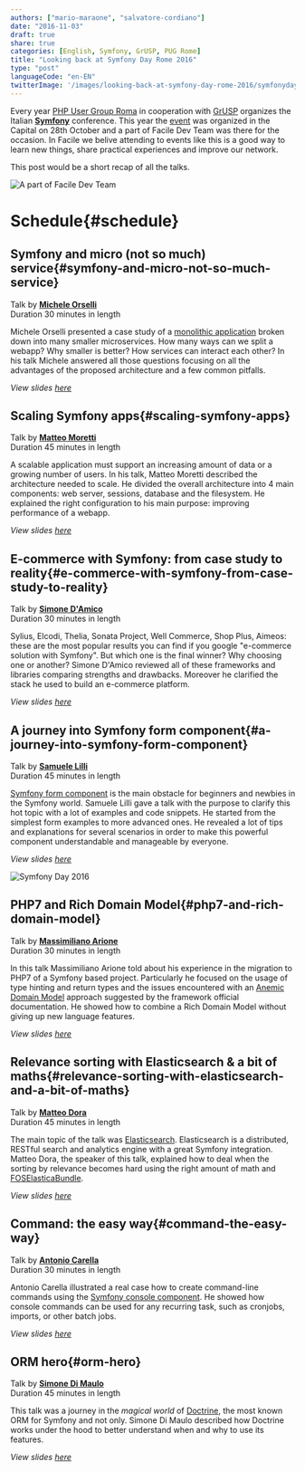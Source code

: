 ```yaml
---
authors: ["mario-maraone", "salvatore-cordiano"]
date: "2016-11-03"
draft: true
share: true
categories: [English, Symfony, GrUSP, PUG Rome]
title: "Looking back at Symfony Day Rome 2016"
type: "post"
languageCode: "en-EN"
twitterImage: '/images/looking-back-at-symfony-day-rome-2016/symfonyday_collage.jpg'
---
```

Every year [PHP User Group Roma](http://roma.grusp.org/) in cooperation with [GrUSP](http://www.grusp.org/) organizes the Italian **[Symfony](http://symfony.com/)** conference. This year the [event](http://2016.symfonyday.it/) was organized in the Capital on 28th October and a part of Facile Dev Team was there for the occasion. In Facile we belive attending to events like this is a good way to learn new things, share practical experiences and improve our network.

This post would be a short recap of all the talks.

![A part of Facile Dev Team](/images/looking-back-at-symfony-day-rome-2016/faciledev_symfonyday_2016.jpg)

# Schedule{#schedule}

## Symfony and micro (not so much) service{#symfony-and-micro-not-so-much-service}

Talk by **[Michele Orselli](https://twitter.com/_orso_)**
<br/>Duration 30 minutes in length

Michele Orselli presented a case study of a [monolithic application](https://en.wikipedia.org/wiki/Monolithic_application) broken down into many smaller microservices. How many ways can we split a webapp? Why smaller is better? How services can interact each other? In his talk Michele answered all those questions focusing on all the advantages of the proposed architecture and a few common pitfalls.

*View slides [here](http://www.slideshare.net/MicheleOrselli/symfony-e-micro-non-cosi-tanto-services)*

## Scaling Symfony apps{#scaling-symfony-apps}

Talk by **[Matteo Moretti](https://twitter.com/mat_teo8)**
<br/>Duration 45 minutes in length

A scalable application must support an increasing amount of data or a growing number of users. In his talk, Matteo Moretti described the architecture needed to scale. He divided the overall architecture into 4 main components: web server, sessions, database and the filesystem. He explained the right configuration to his main purpose: improving performance of a webapp.

*View slides [here](http://www.slideshare.net/matteomoro8/scaling-symfony-apps)*

## E-commerce with Symfony: from case study to reality{#e-commerce-with-symfony-from-case-study-to-reality}

Talk by **[Simone D'Amico](https://twitter.com/dymissy)**
<br/>Duration 30 minutes in length

Sylius, Elcodi, Thelia, Sonata Project, Well Commerce, Shop Plus, Aimeos: these are the most popular results you can find if you google  "e-commerce solution with Symfony". But which one is the final winner? Why choosing one or another? Simone D'Amico reviewed all of these frameworks and libraries comparing strengths and drawbacks. Moreover he clarified the stack he used to build an e-commerce platform.

*View slides [here](http://www.slideshare.net/dymissy/ecommerce-con-sf-dal-case-study-alla-realt)*

## A journey into Symfony form component{#a-journey-into-symfony-form-component}

Talk by **[Samuele Lilli](https://twitter.com/SamueleLilli)**
<br/>Duration 45 minutes in length

[Symfony form component](http://symfony.com/doc/current/forms.html) is the main obstacle for beginners and newbies in the Symfony world. Samuele Lilli gave a talk with the purpose to clarify this hot topic with a lot of examples and code snippets. He started from the simplest form examples to more advanced ones. He revealed a lot of tips and explanations for several scenarios in order to make this powerful component understandable and manageable by everyone.

*View slides [here](http://www.slideshare.net/SamueleLilli/symfony-day-2016)*

![Symfony Day 2016](/images/looking-back-at-symfony-day-rome-2016/symfonyday_collage.jpg)

## PHP7 and Rich Domain Model{#php7-and-rich-domain-model}

Talk by **[Massimiliano Arione](https://twitter.com/garakkio)**
<br/>Duration 30 minutes in length

In this talk Massimiliano Arione told about his experience in the migration to PHP7 of a Symfony based project. Particularly he focused on the usage of type hinting and return types and the issues encountered with an [Anemic Domain Model](https://en.wikipedia.org/wiki/Anemic_domain_model) approach suggested by the framework official documentation. He showed how to combine a Rich Domain Model without giving up new language features.

*View slides [here](http://www.slideshare.net/garak/php7-e-rich-domain-model)*

## Relevance sorting with Elasticsearch & a bit of maths{#relevance-sorting-with-elasticsearch-and-a-bit-of-maths}

Talk by **[Matteo Dora](https://twitter.com/mattbit_)**
<br/>Duration 45 minutes in length

The main topic of the talk was [Elasticsearch](https://www.elastic.co/products/elasticsearch). Elasticsearch is a distributed, RESTful search and analytics engine with a great Symfony integration. Matteo Dora, the speaker of this talk, explained how to deal when the sorting by relevance becomes hard using the right amount of math and [FOSElasticaBundle](https://github.com/FriendsOfSymfony/FOSElasticaBundle).

*View slides [here](https://speakerdeck.com/mattbit/elasticsearch-and-a-bit-of-maths)*

## Command: the easy way{#command-the-easy-way}

Talk by **[Antonio Carella](https://twitter.com/aczepod)**
<br/>Duration 30 minutes in length

Antonio Carella illustrated a real case how to create command-line commands using the [Symfony console component](https://symfony.com/doc/current/console.html). He showed how console commands can be used for any recurring task, such as cronjobs, imports, or other batch jobs.

*View slides [here](http://www.slideshare.net/antoninocarella1/command-the-easy-way)*

## ORM hero{#orm-hero}

Talk by **[Simone Di Maulo](https://twitter.com/toretto460)**
<br/>Duration 45 minutes in length

This talk was a journey in the *magical world* of [Doctrine](http://www.doctrine-project.org/), the most known ORM for Symfony and not only. Simone Di Maulo described how Doctrine works under the hood to better understand when and why to use its features.

*View slides [here](http://www.slideshare.net/SimoneDiMaulo/orm-hero)*
